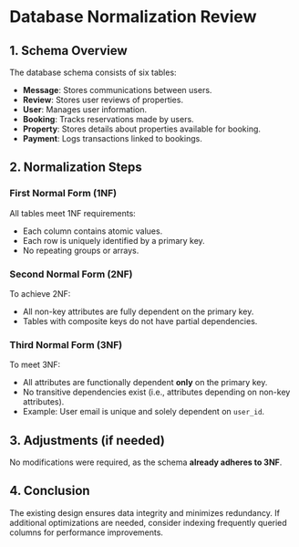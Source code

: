 # Database Normalization Review

## 1. Schema Overview
The database schema consists of six tables:
- **Message**: Stores communications between users.
- **Review**: Stores user reviews of properties.
- **User**: Manages user information.
- **Booking**: Tracks reservations made by users.
- **Property**: Stores details about properties available for booking.
- **Payment**: Logs transactions linked to bookings.

## 2. Normalization Steps

### First Normal Form (1NF)
All tables meet 1NF requirements:
- Each column contains atomic values.
- Each row is uniquely identified by a primary key.
- No repeating groups or arrays.

### Second Normal Form (2NF)
To achieve 2NF:
- All non-key attributes are fully dependent on the primary key.
- Tables with composite keys do not have partial dependencies.

### Third Normal Form (3NF)
To meet 3NF:
- All attributes are functionally dependent **only** on the primary key.
- No transitive dependencies exist (i.e., attributes depending on non-key attributes).
- Example: User email is unique and solely dependent on `user_id`.

## 3. Adjustments (if needed)
No modifications were required, as the schema **already adheres to 3NF**.

## 4. Conclusion
The existing design ensures data integrity and minimizes redundancy. If additional optimizations are needed, consider indexing frequently queried columns for performance improvements.

